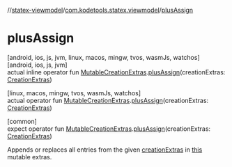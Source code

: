 //[statex-viewmodel](../../index.md)/[com.kodetools.statex.viewmodel](index.md)/[plusAssign](plus-assign.md)

# plusAssign

[android, ios, js, jvm, linux, macos, mingw, tvos, wasmJs, watchos]\
[android, ios, js, jvm]\
actual inline operator fun [MutableCreationExtras](-mutable-creation-extras/index.md).[plusAssign](plus-assign.md)(creationExtras: [CreationExtras](-creation-extras/index.md))

[linux, macos, mingw, tvos, wasmJs, watchos]\
actual operator fun [MutableCreationExtras](-mutable-creation-extras/index.md).[plusAssign](plus-assign.md)(creationExtras: [CreationExtras](-creation-extras/index.md))

[common]\
expect operator fun [MutableCreationExtras](-mutable-creation-extras/index.md).[plusAssign](plus-assign.md)(creationExtras: [CreationExtras](-creation-extras/index.md))

Appends or replaces all entries from the given [creationExtras](plus-assign.md) in [this](../../../statex-viewmodel/com.kodetools.statex.viewmodel/index.md) mutable extras.
